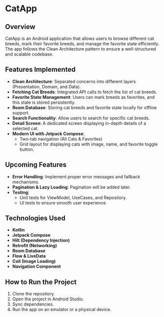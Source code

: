 # CatApp

## Overview
CatApp is an Android application that allows users to browse different cat breeds, mark their favorite breeds, and manage the favorite state efficiently. The app follows the Clean Architecture pattern to ensure a well-structured and scalable codebase.

## Features Implemented
- **Clean Architecture**: Separated concerns into different layers (Presentation, Domain, and Data).
- **Fetching Cat Breeds**: Integrated API calls to fetch the list of cat breeds.
- **Favorite State Management**: Users can mark breeds as favorites, and this state is stored persistently.
- **Room Database**: Storing cat breeds and favorite state locally for offline support.
- **Search Functionality**: Allow users to search for specific cat breeds.
- **Detail Screen**: A dedicated screen displaying in-depth details of a selected cat.
- **Modern UI with Jetpack Compose**:
    - Two-tab navigation (All Cats & Favorites)
    - Grid layout for displaying cats with image, name, and favorite toggle button.

## Upcoming Features

- **Error Handling**: Implement proper error messages and fallback mechanisms.
- **Pagination & Lazy Loading**: Pagination will be added later.
- **Testing**:
    - Unit tests for ViewModel, UseCases, and Repository.
    - UI tests to ensure smooth user experience.

## Technologies Used
- **Kotlin**
- **Jetpack Compose**
- **Hilt (Dependency Injection)**
- **Retrofit (Networking)**
- **Room Database**
- **Flow & LiveData**
- **Coil (Image Loading)**
- **Navigation Component**

## How to Run the Project
1. Clone the repository.
2. Open the project in Android Studio.
3. Sync dependencies.
4. Run the app on an emulator or a physical device.